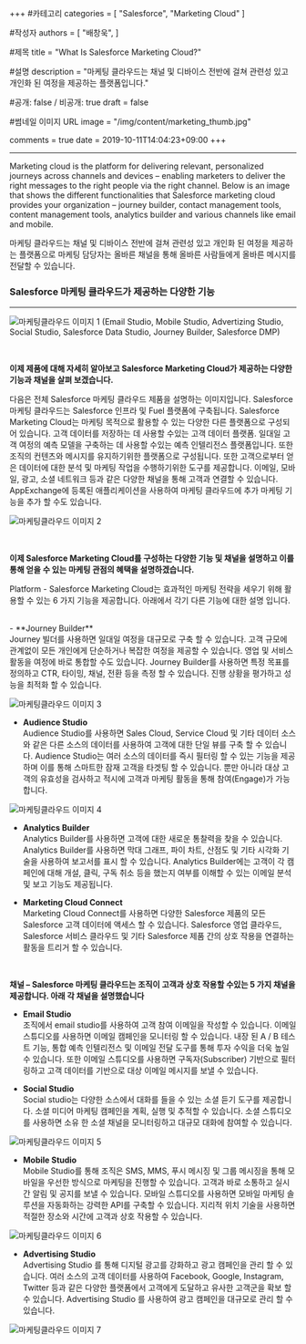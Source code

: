 +++
#카테고리
categories = [
    "Salesforce",
    "Marketing Cloud"
]

#작성자
authors = [
    "배창욱",
]

#제목
title = "What Is Salesforce Marketing Cloud?"

#설명
description = "마케팅 클라우드는 채널 및 디바이스 전반에 걸쳐 관련성 있고 개인화 된 여정을 제공하는 플랫폼입니다."

#공개: false / 비공개: true
draft = false

#썸네일 이미지 URL
image = "/img/content/marketing_thumb.jpg"

comments = true
date = 2019-10-11T14:04:23+09:00
+++

<!-- 게시글 내용 -->
<hr class="title__hr"/>
Marketing cloud is the platform for delivering relevant, personalized journeys across channels and devices – enabling marketers to deliver the right messages to the right people via the right channel. Below is an image that shows the different functionalities that Salesforce marketing cloud provides your organization – journey builder, contact management tools, content management tools, analytics builder and various channels like email and mobile.

마케팅 클라우드는 채널 및 디바이스 전반에 걸쳐 관련성 있고 개인화 된 여정을 제공하는 플랫폼으로 마케팅 담당자는 올바른 채널을 통해 올바른 사람들에게 올바른 메시지를 전달할 수 있습니다. 

### Salesforce 마케팅 클라우드가 제공하는 다양한 기능
-------------------------
![마케팅클라우드 이미지 1](/img/content/marketing1.png)
(Email Studio, Mobile Studio, Advertizing Studio, Social Studio, Salesforce Data Studio, Journey Builder, Salesforce DMP)

<br/>

**이제 제품에 대해 자세히 알아보고 Salesforce Marketing Cloud가 제공하는 다양한 기능과 채널을 살펴 보겠습니다.**

다음은 전체 Salesforce 마케팅 클라우드 제품을 설명하는 이미지입니다. Salesforce 마케팅 클라우드는 Salesforce 인프라 및 Fuel 플랫폼에 구축됩니다. Salesforce Marketing Cloud는 마케팅 목적으로 활용할 수 있는 다양한 다른 플랫폼으로 구성되어 있습니다. 고객 데이터를 저장하는 데 사용할 수있는 고객 데이터 플랫폼. 일대일 고객 여정의 예측 모델을 구축하는 데 사용할 수있는 예측 인텔리전스 플랫폼입니다. 또한 조직의 컨텐츠와 메시지를 유지하기위한 플랫폼으로 구성됩니다. 또한 고객으로부터 얻은 데이터에 대한 분석 및 마케팅 작업을 수행하기위한 도구를 제공합니다. 이메일, 모바일, 광고, 소셜 네트워크 등과 같은 다양한 채널을 통해 고객과 연결할 수 있습니다. AppExchange에 등록된 애플리케이션을 사용하여 마케팅 클라우드에 추가 마케팅 기능을 추가 할 수도 있습니다.

![마케팅클라우드 이미지 2](/img/content/marketing_1-2.jpg)

<br/>

**이제 Salesforce Marketing Cloud를 구성하는 다양한 기능 및 채널을 설명하고 이를 통해 얻을 수 있는 마케팅 관점의 혜택을 설명하겠습니다.**

Platform - Salesforce Marketing Cloud는 효과적인 마케팅 전략을 세우기 위해 활용할 수 있는 6 가지 기능을 제공합니다. 아래에서 각기 다른 기능에 대한 설명 입니다.

<br/>
- **Journey Builder** <br/>
Journey 빌더를 사용하면 일대일 여정을 대규모로 구축 할 수 있습니다. 고객 규모에 관계없이 모든 개인에게 단순하거나 복잡한 여정을 제공할 수 있습니다. 영업 및 서비스 활동을 여정에 바로 통합할 수도 있습니다. Journey Builder를 사용하면 특정 목표를 정의하고 CTR, 타이밍, 채널, 전환 등을 측정 할 수 있습니다. 진행 상황을 평가하고 성능을 최적화 할 수 있습니다.

![마케팅클라우드 이미지 3](/img/content/marketing_1-3.gif)

- **Audience Studio** <br/>
Audience Studio를 사용하면 Sales Cloud, Service Cloud 및 기타 데이터 소스와 같은 다른 소스의 데이터를 사용하여 고객에 대한 단일 뷰를 구축 할 수 있습니다. Audience Studio는 여러 소스의 데이터를 즉시 필터링 할 수 있는 기능을 제공하며 이를 통해 스마트한 잠재 고객을 타겟팅 할 수 있습니다. 뿐만 아니라 대상 고객의 유효성을 검사하고 적시에 고객과 마케팅 활동을 통해 참여(Engage)가 가능 합니다.

![마케팅클라우드 이미지 4](/img/content/marketing_1-4.gif)

- **Analytics Builder** <br/>
Analytics Builder를 사용하면 고객에 대한 새로운 통찰력을 찾을 수 있습니다.  Analytics Builder를 사용하면 막대 그래프, 파이 차트, 산점도 및 기타 시각화 기술을 사용하여 보고서를 표시 할 수 있습니다. Analytics Builder에는 고객이 각 캠페인에 대해 개설, 클릭, 구독 취소 등을 했는지 여부를 이해할 수 있는 이메일 분석 및 보고 기능도 제공됩니다.

- **Marketing Cloud Connect** <br/>
Marketing Cloud Connect를 사용하면 다양한 Salesforce 제품의 모든 Salesforce 고객 데이터에 액세스 할 수 있습니다. Salesforce 영업 클라우드, Salesforce 서비스 클라우드 및 기타 Salesforce 제품 간의 상호 작용을 연결하는 활동을 트리거 할 수 있습니다.

<br/>

**채널 – Salesforce 마케팅 클라우드는 조직이 고객과 상호 작용할 수있는 5 가지 채널을 제공합니다. 아래 각 채널을 설명했습니다**

- **Email Studio** <br/>
조직에서 email studio를 사용하여 고객 참여 이메일을 작성할 수 있습니다. 이메일 스튜디오를 사용하면 이메일 캠페인을 모니터링 할 수 있습니다. 내장 된 A / B 테스트 기능, 통합 예측 인텔리전스 및 이메일 전달 도구를 통해 투자 수익을 더욱 높일 수 있습니다. 또한 이메일 스튜디오를 사용하면 구독자(Subscriber) 기반으로 필터링하고 고객 데이터를 기반으로 대상 이메일 메시지를 보낼 수 있습니다.

- **Social Studio** <br/>
Social studio는 다양한 소스에서 대화를 들을 수 있는 소셜 듣기 도구를 제공합니다. 소셜 미디어 마케팅 캠페인을 계획, 실행 및 추적할 수 있습니다. 소셜 스튜디오를 사용하면 소유 한 소셜 채널을 모니터링하고 대규모 대화에 참여할 수 있습니다.

![마케팅클라우드 이미지 5](/img/content/marketing_1-5.png)

- **Mobile Studio** <br/>
Mobile Studio를 통해 조직은 SMS, MMS, 푸시 메시징 및 그룹 메시징을 통해 모바일을 우선한 방식으로 마케팅을 진행할 수 있습니다. 고객과 바로 소통하고 실시간 알림 및 공지를 보낼 수 있습니다. 모바일 스튜디오를 사용하면 모바일 마케팅 솔루션을 자동화하는 강력한 API를 구축할 수 있습니다. 지리적 위치 기술을 사용하면 적절한 장소와 시간에 고객과 상호 작용할 수 있습니다.

![마케팅클라우드 이미지 6](/img/content/marketing_1-6.gif)

- **Advertising Studio** <br/>
Advertising Studio 를 통해 디지털 광고를 강화하고 광고 캠페인을 관리 할 수 있습니다. 여러 소스의 고객 데이터를 사용하여 Facebook, Google, Instagram, Twitter 등과 같은 다양한 플랫폼에서 고객에게 도달하고 유사한 고객군을 확보 할 수 있습니다. Advertising Studio 를 사용하여 광고 캠페인을 대규모로 관리 할 수 있습니다.

![마케팅클라우드 이미지 7](/img/content/marketing_1-7.gif)